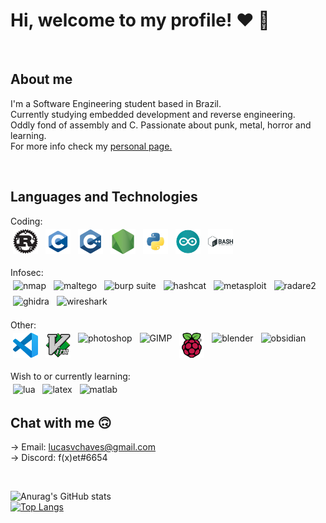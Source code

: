 # Hi, welcome to my profile! ❤️ 👋 

<br/>

## About me

I'm a Software Engineering student based in Brazil.  
Currently studying embedded development and reverse engineering.  
Oddly fond of assembly and C.
Passionate about punk, metal, horror and learning.  
For more info check my [personal page.](https://homepage-lucaschaves.vercel.app)

<br/>

## Languages and Technologies  

Coding:  
<img src="https://raw.githubusercontent.com/github/explore/80688e429a7d4ef2fca1e82350fe8e3517d3494d/topics/rust/rust.png" alt="rust" title="Rust" height="40" style="vertical-align:top; margin:4px"> 
<img src="https://raw.githubusercontent.com/github/explore/f3e22f0dca2be955676bc70d6214b95b13354ee8/topics/c/c.png" alt="c" title="C" height="40" style="vertical-align:top; margin:4px"> 
<img src="https://raw.githubusercontent.com/github/explore/180320cffc25f4ed1bbdfd33d4db3a66eeeeb358/topics/cpp/cpp.png" alt="c++" title="C++" height="40" style="vertical-align:top; margin:4px">
<img src="https://raw.githubusercontent.com/github/explore/80688e429a7d4ef2fca1e82350fe8e3517d3494d/topics/nodejs/nodejs.png" alt="node" title="NodeJS" height="40" style="vertical-align:top; margin:4px">
<img src="https://raw.githubusercontent.com/github/explore/80688e429a7d4ef2fca1e82350fe8e3517d3494d/topics/python/python.png" alt="python" title="Python 3" height="40" style="vertical-align:top; margin:4px">
<img src="https://raw.githubusercontent.com/github/explore/80688e429a7d4ef2fca1e82350fe8e3517d3494d/topics/arduino/arduino.png" alt="arduino" title="Arduino" height="40" style="vertical-align:top; margin:4px">
<img src="https://raw.githubusercontent.com/github/explore/80688e429a7d4ef2fca1e82350fe8e3517d3494d/topics/bash/bash.png" alt="bash" title="Bash" height="40" style="vertical-align:top; margin:4px">
<br/>  
Infosec:  
<img src="https://external-content.duckduckgo.com/iu/?u=https%3A%2F%2Fi2.wp.com%2Ftsholden.com%2Ffiles%2Fart%2Fnmap_android.png&f=1&nofb=1&ipt=4f54d1cf97e2e9f190009be0f69314bf8db7a5e136d22c4daeabfd50fe01b0ea&ipo=images" alt="nmap" title="Nmap" height="40" style="vertical-align:top; margin:4px">
<img src="https://www.maltego.com/img/maltego-logo/Maltego-Logo-Compact-Greyblue.png" alt="maltego" title="Maltego" height="40" style="vertical-align:top; margin:4px">
<img src="https://external-content.duckduckgo.com/iu/?u=https%3A%2F%2Fpsychocod3r.files.wordpress.com%2F2021%2F04%2Fburpsuite-logo-1.png&f=1&nofb=1" alt="burp suite" title="Burp Suite" height="40" style="vertical-align:top; margin:4px">
<img src="https://external-content.duckduckgo.com/iu/?u=https%3A%2F%2Fwww.saashub.com%2Fimages%2Fapp%2Fservice_logos%2F35%2Fc4c0616340cf%2Flarge.png%3F1552308057&f=1&nofb=1" alt="hashcat" title="Hashcat" height="40" style="vertical-align:top; margin:4px">
<img src="https://external-content.duckduckgo.com/iu/?u=https%3A%2F%2Fih1.redbubble.net%2Fimage.330657452.3245%2Fraf%2C750x1000%2C075%2Ct%2C101010%3A01c5ca27c6.u1.jpg&f=1&nofb=1" alt="metasploit" title="Metasploit Framework" height="40" style="vertical-align:top; margin:4px">
<img src="https://external-content.duckduckgo.com/iu/?u=https%3A%2F%2Fdownload.logo.wine%2Flogo%2FRadare2%2FRadare2-Logo.wine.png&f=1&nofb=1" alt="radare2" title="Radare2" height="40" style="vertical-align:top; margin:4px">
<img src="https://external-content.duckduckgo.com/iu/?u=https%3A%2F%2Fghidra-sre.org%2Fimages%2FGHIDRA_1.png&f=1&nofb=1" alt="ghidra" title="Ghidra" height="40" style="vertical-align:top; margin:4px">
<img src="https://static-00.iconduck.com/assets.00/wireshark-alt-icon-2048x2048-4ex8a9zk.png" alt="wireshark" title="Wireshark" height="40" style="vertical-align:top; margin:4px">
<br/>  
Other:  
<img src="https://raw.githubusercontent.com/github/explore/bbd48b997e8d0bef63f676eca4da5e1f76487b56/topics/visual-studio-code/visual-studio-code.png" alt="vscode" title="Visual Studio Code IDE" height="40" style="vertical-align:top; margin:4px"> 
<img src="https://raw.githubusercontent.com/github/explore/80688e429a7d4ef2fca1e82350fe8e3517d3494d/topics/vim/vim.png" alt="vim" title="VIM" height="40" style="vertical-align:top; margin:4px">
<img src="https://external-content.duckduckgo.com/iu/?u=https%3A%2F%2Flogos-download.com%2Fwp-content%2Fuploads%2F2020%2F06%2FAdobe_Photoshop_Logo_old.png&f=1&nofb=1" alt="photoshop" title="Photoshop 2020" height="40" style="vertical-align:top; margin:4px"> 
<img src="https://external-content.duckduckgo.com/iu/?u=https%3A%2F%2Fwww.tgcindia.com%2Fwp-content%2Fuploads%2F2018%2F02%2FGIMP-logo-Graphic-Desiging-training.jpg&f=1&nofb=1" alt="GIMP" title="GIMP" height="40" style="vertical-align:top; margin:4px"> 
<img src="https://raw.githubusercontent.com/github/explore/80688e429a7d4ef2fca1e82350fe8e3517d3494d/topics/raspberry-pi/raspberry-pi.png" alt="raspeberry-pi" title="Raspberry Pi" height="40" style="vertical-align:top; margin:4px">
<img src="https://external-content.duckduckgo.com/iu/?u=https%3A%2F%2Fwww.logolynx.com%2Fimages%2Flogolynx%2F63%2F632150f28960cba513ff90fb97813286.png&f=1&nofb=1&ipt=60e085272ef790007636e24e7245328ed70c79e6c3f0b9b2751c75a6650a2dbc&ipo=images" alt="blender" title="Blender" height="40" style="vertical-align:top; margin:4px"> 
<img src="https://external-content.duckduckgo.com/iu/?u=https%3A%2F%2Fwww.dmuth.org%2Fwp-content%2Fuploads%2F2021%2F03%2Fobsidian-logo.png&f=1&nofb=1" alt="obsidian" title="Obsidian" height="40" style="vertical-align:top; margin:4px">  
<br/>
Wish to or currently learning:  
<img src="https://external-content.duckduckgo.com/iu/?u=http%3A%2F%2F48pedia.org%2Fimages%2Fthumb%2F8%2F8e%2FLua-logo.svg%2F1200px-Lua-logo.svg.png&f=1&nofb=1&ipt=006fd60366554c074a7dcdeebbca9e8b28810ec1704ac0799c32b81710e489d7&ipo=images" alt="lua" title="Lua" height="40" style="vertical-align:top; margin:4px"> 
<img src="https://external-content.duckduckgo.com/iu/?u=https%3A%2F%2Fcdn.freebiesupply.com%2Flogos%2Flarge%2F2x%2Flatex-logo-png-transparent.png&f=1&nofb=1&ipt=7b99c8176ec3755526393fa66162c6707ffe4ca7c4bdd51f5d27968a92c9f8a0&ipo=images" alt="latex" title="LaTeX" height="40" style="vertical-align:top; margin:4px"> 
<img src="https://www.liblogo.com/img-logo/ma7737me7e-matlab-logo-matlab-logos.png" alt="matlab" title="Matlab" height="40" style="vertical-align:top; margin:4px">


## Chat with me 🙃

-> Email: lucasvchaves@gmail.com  
-> Discord: f(x)et#6654     

<br/>

![Anurag's GitHub stats](https://github-readme-stats.vercel.app/api?username=LucasVChaves&hide_rank=true&show_icons=true&theme=gruvbox)  
[![Top Langs](https://github-readme-stats.vercel.app/api/top-langs/?username=LucasVChaves&layout=compact&theme=gruvbox&hide=html,css,javascript,shell,cmake,makefile&langs_count=6&exclude_repo=VanillaEvolved)](https://github.com/anuraghazra/github-readme-stats)
